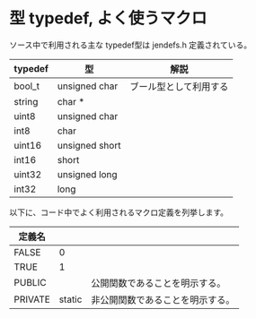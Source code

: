# 型 typedef, よく使うマクロ

ソース中で利用される主な typedef型は jendefs.h 定義されている。

| typedef | 型              | 解説          |
| ------- | -------------- | ----------- |
| bool_t  | unsigned char  | ブール型として利用する |
| string  | char \*        |             |
| uint8   | unsigned char  |             |
| int8    | char           |             |
| uint16  | unsigned short |             |
| int16   | short          |             |
| uint32  | unsigned long  |             |
| int32   | long           |             |



以下に、コード中でよく利用されるマクロ定義を列挙します。

| 定義名     |        |                  |
| ------- | ------ | ---------------- |
| FALSE   | 0      |                  |
| TRUE    | 1      |                  |
| PUBLIC  |        | 公開関数であることを明示する。  |
| PRIVATE | static | 非公開関数であることを明示する。 |
